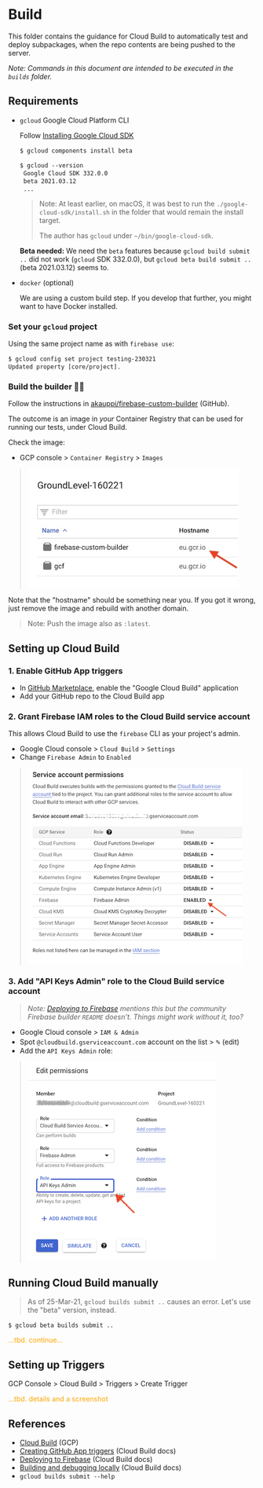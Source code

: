 # Build

This folder contains the guidance for Cloud Build to automatically test and deploy subpackages, when the repo contents are being pushed to the server.

<!-- tbd. explain more -->

*Note: Commands in this document are intended to be executed in the `builds` folder.*

## Requirements

- `gcloud` Google Cloud Platform CLI

   Follow [Installing Google Cloud SDK](https://cloud.google.com/sdk/docs/install)
	
	```
	$ gcloud components install beta
	```

   ```
   $ gcloud --version
	Google Cloud SDK 332.0.0
	beta 2021.03.12
	...
   ```

	>Note: At least earlier, on macOS, it was best to run the `./google-cloud-sdk/install.sh` in the folder that would remain the install target. 
	>
	>The author has `gcloud` under `~/bin/google-cloud-sdk`.

	**Beta needed:** We need the `beta` features because `gcloud build submit ..` did not work (`gcloud` SDK 332.0.0), but `gcloud beta build submit ..` (beta 2021.03.12) seems to.

- `docker` (optional)

   We are using a custom build step. If you develop that further, you might want to have Docker installed.
   
### Set your `gcloud` project

Using the same project name as with `firebase use`:

```
$ gcloud config set project testing-230321
Updated property [core/project].
```

<!-- disabled (enable if we get problems; for the author Resource Manager APIs were both enabled; normal and "v2"
### Enable GCP APIs

GCP docs state:

>Enable the Cloud Build, Firebase, and Resource Manager APIs.

Check these by:

- GCP Console > Getting Started > `Enable and disable APIs` (you can get there also via the left side menu)
- `Enable APIs and Services` 

  ![](.images/enable-apis-and-services.png)     

This really sucks; there are N APIs for Firebase. Forget it!
-->

### Build the builder 👷👷

Follow the instructions in [akauppi/firebase-custom-builder](https://github.com/akauppi/firebase-custom-builder) (GitHub).

The outcome is an image in *your* Container Registry that can be used for running our tests, under Cloud Build.

Check the image: 

- GCP console > `Container Registry` > `Images`

>![](.images/cr-images-hostname.png)

Note that the "hostname" should be something near you. If you got it wrong, just remove the image and rebuild with another domain.

>Note: Push the image also as `:latest`.

## Setting up Cloud Build


### 1. Enable GitHub App triggers

- In [GitHub Marketplace](https://github.com/marketplace), enable the "Google Cloud Build" application
- Add your GitHub repo to the Cloud Build app

### 2. Grant Firebase IAM roles to the Cloud Build service account

This allows Cloud Build to use the `firebase` CLI as your project's admin.

- Google Cloud console > `Cloud Build` > `Settings`
- Change `Firebase Admin` to `Enabled`

>![](.images/firebase-admin-enabled.png)


### 3. Add "API Keys Admin" role to the Cloud Build service account

>*Note: [Deploying to Firebase](https://cloud.google.com/build/docs/deploying-builds/deploy-firebase) mentions this but the community Firebase builder `README` doesn't. Things might work without it, too?*

- Google Cloud console > `IAM & Admin`
- Spot `@cloudbuild.gserviceaccount.com` account on the list > <font size="+1.5">`✎`</font> (edit)
- Add the `API Keys Admin` role:

>![](.images/add-api-keys-admin.png)


<!-- tbd. SKIP - did not work; #fix one day?
## Building locally (optional)

There is a `cloud-build-local` tool that should be able to run builds on your computer, but the author did not get it to work. Let's skip it (it would be optional, anyhow).

>Note: The local builder can build on only Linux or macOS.<sub>[source](https://cloud.google.com/build/docs/build-debug-locally#restrictions_and_limitations)</sub>

We should now be able to run Cloud Builds locally on the repo.

```
$ gcloud components install cloud-build-local
```

```
$ cloud-build-local -dryrun=true ..
```

<details>
<summary>Dry run output</summary>

```
$ cloud-build-local ..
2021/03/24 10:33:55 RUNNER - [docker ps -a -q --filter name=step_[0-9]+|cloudbuild_|metadata]
2021/03/24 10:33:55 RUNNER - [docker network ls -q --filter name=cloudbuild]
2021/03/24 10:33:55 RUNNER - [docker volume ls -q --filter name=homevol|cloudbuild_]
2021/03/24 10:33:57 Build id = localbuild_b29c87e8-e15a-4e8c-85cc-e85256dc94e6
2021/03/24 10:33:57 RUNNER - [docker volume create --name homevol]
2021/03/24 10:33:57 status changed to "BUILD"
BUILD
2021/03/24 10:33:57 RUNNER - [docker inspect eu.gcr.io/groundlevel-160221/firebase-custom-builder]
: Already have image: eu.gcr.io/groundlevel-160221/firebase-custom-builder
2021/03/24 10:33:57 RUNNER - [docker run --rm --name step_0 --volume /var/run/docker.sock:/var/run/docker.sock --privileged --volume cloudbuild_vol_a42441e7-7d53-4971-afdd-9f75bbb59f5f:/workspace --workdir /workspace/packages/backend --volume homevol:/builder/home --env HOME=/builder/home --network cloudbuild --volume /tmp/step-0/:/builder/outputs --env BUILDER_OUTPUT=/builder/outputs --entrypoint bash eu.gcr.io/groundlevel-160221/firebase-custom-builder -c npm install
npm test
npm run deploy
]
2021/03/24 10:33:57 Step  finished
2021/03/24 10:33:57 RUNNER - [docker rm -f step_0]
2021/03/24 10:33:57 status changed to "DONE"
DONE
2021/03/24 10:33:57 RUNNER - [docker volume rm homevol]
2021/03/24 10:33:57 Warning: this was a dry run; add --dryrun=false if you want to run the build locally.
```
</details>

The dry run proves that the build configuration looks solid but does not execute the build steps.

### Real build

```
$ cloud-build-local -dryrun=false ..
```

<details>
<summary>Build output</summary>

```
$ cloud-build-local -config cloudbuild.yaml -dryrun=false ..
2021/03/25 12:59:02 Warning: there are left over step containers from a previous build, cleaning them.
2021/03/25 12:59:03 Warning: there are left over step volumes from a previous build, cleaning it.
2021/03/25 12:59:11 Warning: The server docker version installed (19.03.12) is different from the one used in GCB (19.03.8)
2021/03/25 12:59:11 Warning: The client docker version installed (19.03.12) is different from the one used in GCB (19.03.8)
2021/03/25 12:59:50 Error copying source to docker volume: exit status 1
```
</details>

>*<font color=red>BUG: As you can see, the build fails. Have not debugged it further. See [#37](https://github.com/akauppi/GroundLevel-firebase-es/issues/37) and `#help`? 😊.</font>*
-->

## Running Cloud Build manually

>As of 25-Mar-21, `gcloud builds submit ..` causes an error. Let's use the "beta" version, instead.

<!-- Editor's note:
tbd. Occasionally test whether the normal version starts to work. Then remove notions of beta.
-->

```
$ gcloud beta builds submit ..
```

<font color=orange>...tbd. continue...</font>


## Setting up Triggers

GCP Console > Cloud Build > Triggers > Create Trigger

<font color=orange>...tbd. details and a screenshot</font>


## References

- [Cloud Build](https://cloud.google.com/build/) (GCP)
- [Creating GitHub App triggers](https://cloud.google.com/build/docs/automating-builds/create-github-app-triggers) (Cloud Build docs)
- [Deploying to Firebase](https://cloud.google.com/build/docs/deploying-builds/deploy-firebase) (Cloud Build docs)
- [Building and debugging locally](https://cloud.google.com/build/docs/build-debug-locally) (Cloud Build docs)
- `gcloud builds submit --help`

